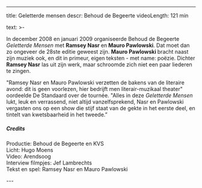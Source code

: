 
---
title: Geletterde mensen
descr: Behoud de Begeerte
videoLength: 121 min

text: >-
  <p>In december 2008 en januari 2009 organiseerde Behoud de Begeerte <em>Geletterde Mensen </em>met <strong>Ramsey Nasr </strong>en<strong> Mauro Pawlowski</strong>. Dat moet dan zo ongeveer de 28ste editie geweest zijn. <strong>Mauro Pawlowski </strong>bracht naast zijn muziek ook, en dit in primeur, eigen teksten - met name: poëzie. Dichter <strong>Ramsey Nasr</strong> las uit zijn werk, maar schroomde zich niet een paar liederen te zingen. </p><p>"Ramsey Nasr en Mauro Pawlowski verzetten de bakens van de literaire avond: dit is geen voorlezen, hier bedrijft men literair-muzikaal theater" oordeelde De Standaard over de tournée. "Alles in deze <em>Geletterde Mensen</em> lukt, leuk en verrassend, niet altijd vanzelfsprekend, Nasr en Pawlowski vergasten ons op een show die stijf staat van de gekte in het eerste deel, en tintelt van kwetsbaarheid in het tweede.”</p><h5>Credits</h5><p>Productie: Behoud de Begeerte en KVS<br>Licht: Hugo Moens<br>Video: Arendsoog<br>Interview filmpjes: Jef Lambrechts<br>Tekst en spel: Ramsey Nasr en Mauro Pawlowski<br></p>
---

